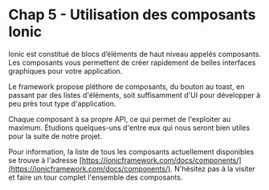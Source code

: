# Chap 5 - Utilisation des composants Ionic

Ionic est constitué de blocs d’éléments de haut niveau appelés composants. Les composants vous permettent de créer rapidement de belles interfaces graphiques pour votre application.

Le framework propose pléthore de composants, du bouton au toast, en passant par des listes d'éléments, soit suffisamment d'UI pour développer à peu près tout type d'application.

Chaque composant à sa propre API, ce qui permet de l'exploiter au maximum. Étudions quelques-uns d'entre eux qui nous seront bien utiles pour la suite de notre projet.

Pour information, la liste de tous les composants actuellement disponibles se trouve à l'adresse  [https://ionicframework.com/docs/components/](https://ionicframework.com/docs/components/). N'hésitez pas à la visiter et faire un tour complet l'ensemble des composants.

